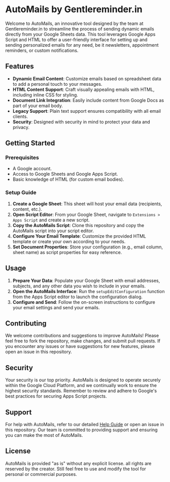 # AutoMails by Gentlereminder.in

Welcome to AutoMails, an innovative tool designed by the team at Gentlereminder.in to streamline the process of sending dynamic emails directly from your Google Sheets data. This tool leverages Google Apps Script and HTML to offer a user-friendly interface for setting up and sending personalized emails for any need, be it newsletters, appointment reminders, or custom notifications.

## Features

- **Dynamic Email Content**: Customize emails based on spreadsheet data to add a personal touch to your messages.
- **HTML Content Support**: Craft visually appealing emails with HTML, including inline CSS for styling.
- **Document Link Integration**: Easily include content from Google Docs as part of your email body.
- **Legacy Support**: Plain text support ensures compatibility with all email clients.
- **Security**: Designed with security in mind to protect your data and privacy.

## Getting Started

### Prerequisites

- A Google account.
- Access to Google Sheets and Google Apps Script.
- Basic knowledge of HTML (for custom email bodies).

### Setup Guide

1. **Create a Google Sheet**: This sheet will host your email data (recipients, content, etc.).
2. **Open Script Editor**: From your Google Sheet, navigate to `Extensions > Apps Script` and create a new script.
3. **Copy the AutoMails Script**: Clone this repository and copy the AutoMails script into your script editor.
4. **Configure Your Email Template**: Customize the provided HTML template or create your own according to your needs.
5. **Set Document Properties**: Store your configuration (e.g., email column, sheet name) as script properties for easy reference.

## Usage

1. **Prepare Your Data**: Populate your Google Sheet with email addresses, subjects, and any other data you wish to include in your emails.
2. **Open the AutoMails Interface**: Run the `setupEditConfiguration` function from the Apps Script editor to launch the configuration dialog.
3. **Configure and Send**: Follow the on-screen instructions to configure your email settings and send your emails.

## Contributing

We welcome contributions and suggestions to improve AutoMails! Please feel free to fork the repository, make changes, and submit pull requests. If you encounter any issues or have suggestions for new features, please open an issue in this repository.

## Security

Your security is our top priority. AutoMails is designed to operate securely within the Google Cloud Platform, and we continually work to ensure the highest security standards. Remember to review and adhere to Google's best practices for securing Apps Script projects.

## Support

For help with AutoMails, refer to our detailed [Help Guide](https://gentlereminder.in) or open an issue in this repository. Our team is committed to providing support and ensuring you can make the most of AutoMails.

## License

AutoMails is provided  "as is" without any explicit license. all rights are reserved by the creator. Still feel free to use and modify the tool for personal or commercial purposes.
